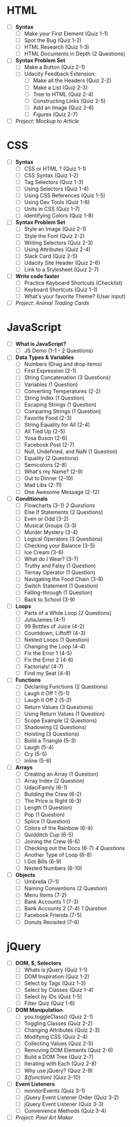 # HTML

* [ ] **Syntax**
  * [ ] Make your First Element (Quiz 1-1)
  * [ ] Spot the Bug (Quiz 1-2)
  * [ ] HTML Research (Quiz 1-3)
  * [ ] HTML Documents in Depth (2 Questions)
* [ ] **Syntax Problem Set**
  * [ ] Make a Button (Quiz 2-1)
  * [ ] Udacity Feedback Extension:
    * [ ] Make all the Headers (Quiz 2-2)
    * [ ] Make a List (Quiz 2-3)
    * [ ] Tree to HTML (Quiz 2-4)
    * [ ] Constructing Links (Quiz 2-5)
    * [ ] Add an Image (Quiz 2-6)
    * [ ] Figures (Quiz 2-7)
* [ ] _Project: Mockup to Article_

# CSS

* [ ] **Syntax**
  * [ ] CSS or HTML ? (Quiz 1-1)
  * [ ] CSS Syntax (Quiz 1-2)
  * [ ] Tag Selectors (Quiz 1-3)
  * [ ] Using Selectors (Quiz 1-4)
  * [ ] Using CSS References (Quiz 1-5)
  * [ ] Using Dev Tools (Quiz 1-6)
  * [ ] Units in CSS (Quiz 1-7)
  * [ ] Identifying Colors (Quiz 1-8)
* [ ] **Syntax Problem Set**
  * [ ] Style an Image (Quiz 2-1)
  * [ ] Style the Font (Quiz 2-2)
  * [ ] Writing Selectors (Quiz 2-3)
  * [ ] Using Attributes (Quiz 2-4)
  * [ ] Slack Card (Quiz 2-5)
  * [ ] Udacity Site Header (Quiz 2-6)
  * [ ] Link to a Stylesheet (Quiz 2-7)
* [ ] **Write code faster**
  * [ ] Practice Keyboard Shortcuts (Checklist)
  * [ ] Keyboard Shortcuts (Quiz 1-1)
  * [ ] What's your favorite Theme? (User input)
* [ ] _Project: Animal Trading Cards_

# JavaScript

* [ ] **What is JavaScript?**
  * [ ] JS Demo (1-1 - 2 Questions)
* [ ] **Data Types & Variables**
  * [ ] Numbers (Drag and drop items)
  * [ ] First Expression (2-1)
  * [ ] String Concatenation (3 Questions)
  * [ ] Variables (1 Question)
  * [ ] Converting Temperatures (2-2)
  * [ ] String Index (1 Question)
  * [ ] Escaping Strings (1 Question)
  * [ ] Comparing Strings (1 Question)
  * [ ] Favorite Food (2-3)
  * [ ] String Equality for All (2-4)
  * [ ] All Tied Up (2-5)
  * [ ] Yosa Buson (2-6)
  * [ ] Facebook Post (2-7)
  * [ ] Null, Undefined, and NaN (1 Question)
  * [ ] Equality (2 Questions)
  * [ ] Semicolons (2-8)
  * [ ] What's my Name? (2-9)
  * [ ] Out to Dinner (2-10)
  * [ ] Mad Libs (2-11)
  * [ ] One Awesome Message (2-12)
* [ ] **Conditionals**
  * [ ] Flowcharts (3-1) _2 Questions_
  * [ ] Else If Statements (2 Questions)
  * [ ] Even or Odd (3-2)
  * [ ] Musical Groups (3-3)
  * [ ] Murder Mystery (3-4)
  * [ ] Logical Operators (3 Questions)
  * [ ] Checking your Balance (3-5)
  * [ ] Ice Cream (3-6)
  * [ ] What do I Wear? (3-7)
  * [ ] Truthy and Falsy (1 Question)
  * [ ] Ternay Operator (1 Question)
  * [ ] Navigating the Food Chain (3-8)
  * [ ] Switch Statement (1 Question)
  * [ ] Falling-through (1 Question)
  * [ ] Back to School (3-9)
* [ ] **Loops**
  * [ ] Parts of a While Loop (2 Questions)
  * [ ] JuliaJames (4-1)
  * [ ] 99 Bottles of Juice (4-2)
  * [ ] Countdown, Liftoff! (4-3)
  * [ ] Nested Loops (1 Question)
  * [ ] Changing the Loop (4-4)
  * [ ] Fix the Error 1 (4-5)
  * [ ] Fix the Error 2 (4-6)
  * [ ] Factorials! (4-7)
  * [ ] Find my Seat (4-8)
* [ ] **Functions**
  * [ ] Declaring Functions (2 Questions)
  * [ ] Laugh it Off 1 (5-1)
  * [ ] Laugh it Off 2 (5-2)
  * [ ] Return Values (3 Questions)
  * [ ] Using Return Values (1 Question)
  * [ ] Scope Example (2 Questions)
  * [ ] Shadowing (2 Questions)
  * [ ] Hoisting (3 Questions)
  * [ ] Build a Triangle (5-3)
  * [ ] Laugh (5-4)
  * [ ] Cry (5-5)
  * [ ] Inline (5-6)
* [ ] **Arrays**
  * [ ] Creating an Array (1 Question)
  * [ ] Array Index (2 Question)
  * [ ] UdaciFamily (6-1)
  * [ ] Building the Crew (6-2)
  * [ ] The Price is Right (6-3)
  * [ ] Length (1 Question)
  * [ ] Pop (1 Question)
  * [ ] Splice (1 Question)
  * [ ] Colors of the Rainbow (6-4)
  * [ ] Quidditch Cup (6-5)
  * [ ] Joining the Crew (6-6)
  * [ ] Checking out the Docs (6-7) _4 Questions_
  * [ ] Another Type of Loop (6-8)
  * [ ] I Got Bills (6-9)
  * [ ] Nested Numbers (6-10)
* [ ] **Objects**
  * [ ] Umbrella (7-1)
  * [ ] Naming Conventions (2 Question)
  * [ ] Menu Items (7-2)
  * [ ] Bank Accounts 1 (7-3)
  * [ ] Bank Accounts 2 (7-4) _1 Question_
  * [ ] Facebook Friends (7-5)
  * [ ] Donuts Revisited (7-6)

 # jQuery
* [ ] **DOM, $, Selectors**
  * [ ] Whats is jQuery (Quiz 1-1)
  * [ ] DOM Inspiration (Quiz 1-2)
  * [ ] Select by Tags (Quiz 1-3)
  * [ ] Select by Classes (Quiz 1-4)
  * [ ] Select by IDs (Quiz 1-5)
  * [ ] Filter Quiz (Quiz 1-6)
* [ ] **DOM Manipulation**
  * [ ] you.toggleClass() (Quiz 2-1)
  * [ ] Toggling Classes (Quiz 2-2)
  * [ ] Changing Attributes (Quiz 2-3)
  * [ ] Modifying CSS (Quiz 2-4)
  * [ ] Collecting Values (Quiz 2-5)
  * [ ] Removing DOM Elements (Quiz 2-6)
  * [ ] Build a DOM Tree (Quiz 2-7)
  * [ ] Iterating with Each (Quiz 2-8)
  * [ ] Why use jQuery? (Quiz 2-9)
  * [ ] _$(function)_ (Quiz 2-10)
* [ ] **Event Listeners**
  * [ ] monitorEvents (Quiz 3-1)
  * [ ] jQuery Event Listener Order (Quiz 3-2)
  * [ ] jQuery Event Listener (Quiz 3-3)
  * [ ] Convenience Methods (Quiz 3-4)
* [ ] _Project: Pixel Art Maker_
